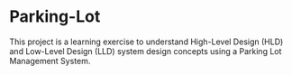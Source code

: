 # Parking-Lot
This project is a learning exercise to understand High-Level Design (HLD) and Low-Level Design (LLD) system design concepts using a Parking Lot Management System.
